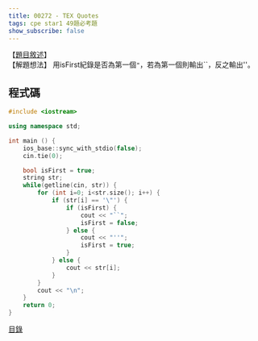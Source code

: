 ```yaml
---
title: 00272 - TEX Quotes
tags: cpe star1 49題必考題
show_subscribe: false
---
```


<!--more-->

【[題目敘述]】  
【解題想法】 用isFirst紀錄是否為第一個`"`，若為第一個則輸出``，反之輸出''。 

程式碼
------
```c++
#include <iostream>

using namespace std;

int main () {
    ios_base::sync_with_stdio(false);
    cin.tie(0);

    bool isFirst = true;
    string str;
    while(getline(cin, str)) {
        for (int i=0; i<str.size(); i++) {
            if (str[i] == '\"') {
                if (isFirst) {
                    cout << "``";
                    isFirst = false;
                } else {
                    cout << "''";
                    isFirst = true;
                }
            } else {
                cout << str[i];
            }
        }
        cout << "\n";
    }
    return 0;
}
```


[目錄](/2022/08/02/front-page.html)   

[題目敘述]:https://onlinejudge.org/index.php?option=com_onlinejudge&Itemid=8&page=show_problem&problem=208